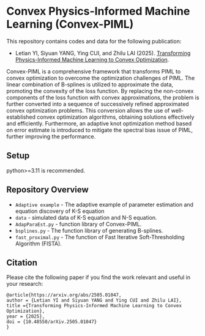 # Convex Physics-Informed Machine Learning (Convex-PIML)
 
This repository contains codes and data for the following publication:
* Letian YI, Siyuan YANG, Ying CUI, and Zhilu LAI (2025). [Transforming Physics-Informed Machine Learning to Convex Optimization](https://arxiv.org/abs/2505.01047).

Convex-PIML is a comprehensive framework that transforms PIML to convex optimization to overcome the optimization challenges of PIML. The linear combination of B-splines is utilized to approximate the data, promoting the convexity of the loss function. By replacing the non-convex components of the loss function with convex approximations, the problem is further converted into a sequence of successively refined approximated convex optimization problems. This conversion allows the use of well-established convex optimization algorithms, obtaining solutions effectively and efficiently. Furthermore, an adaptive knot optimization method based on error estimate is introduced to mitigate the spectral bias issue of PIML, further improving the performance. 

## Setup
python>=3.11 is recommended.

## Repository Overview
 * `Adaptive example` - The adaptive example of parameter estimation and equation discovery of K-S equation
 * `data` - simulated data of K-S equation and N-S equation.
 * `AdapParaEst.py` - function library of Convex-PIML.
 * `bsplines.py` - The function library of generating B-splines.
 * `fast_proximal.py` - The function of Fast Iterative Soft-Thresholding Algorithm (FISTA).
   
## Citation
Please cite the following paper if you find the work relevant and useful in your research:
```
@article{https://arxiv.org/abs/2505.01047,
author = {Letian YI and Siyuan YANG and Ying CUI and Zhilu LAI},
title ={Transforming Physics-Informed Machine Learning to Convex Optimization},
year = {2025},
doi = {10.48550/arXiv.2505.01047}
}
```

